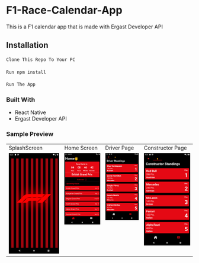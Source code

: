 # F1-Race-Calendar-App

This is a F1 calendar app that is made with Ergast Developer API

## Installation

```bash
Clone This Repo To Your PC

Run npm install

Run The App
```

### Built With

- React Native
- Ergast Developer API

### Sample Preview


 <table>
  <tr>
    <td>SplashScreen</td>
     <td>Home Screen</td>
     <td>Driver Page</td>
    <td>Constructor Page</td>
  </tr>
  <tr>
    <td valign="top"><img src="ScreenShots/Screenshot_1626239718.png" height="auto"></td>
    <td valign="top"><img src="ScreenShots/Screenshot_1626239598.png" height="auto"></td>
    <td valign="top"><img src="ScreenShots/Screenshot_1626239603.png" height="auto"></td>
    <td valign="top"><img src="ScreenShots/Screenshot_1626239605.png" height="auto"></td>
  </tr>
 </table>
 
 







